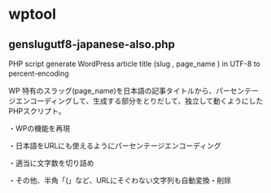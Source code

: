 # wptool

## genslugutf8-japanese-also.php

PHP script generate WordPress article title (slug , page_name ) in UTF-8 to percent-encoding　

WP 特有のスラッグ(page_name)を日本語の記事タイトルから、パーセンテージエンコーディングして、生成する部分をとりだして、独立して動くようにしたPHPスクリプト。

・WPの機能を再現

・日本語をURLにも使えるようにパーセンテージエンコーディング

・適当に文字数を切り詰め

・その他、半角「(」など、URLにそぐわない文字列も自動変換・削除
